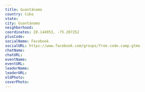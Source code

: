 ```yaml
---
title: Guantánamo
country: Cuba
state: 
city: Guantánamo
neighborhood: 
coordinates: 20.144953, -75.207252
plusCode:
socialName: Facebook
socialURL: https://www.facebook.com/groups/free.code.camp.gtmo
chatName:
chatURL:
eventName:
eventURL:
leaderName:
leaderURL:
oldPhoto: 
coverPhoto:
---
```

